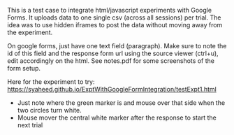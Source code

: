 This is a test case to integrate html/javascript experiments with Google Forms. It uploads data to one single csv (across all sessions) per trial. The idea was to use hidden iframes to post the data without moving away from the experiment.

On google forms, just have one text field (paragraph). Make sure to note the id of this field and the response form url using the source viewer (ctrl+u), edit accordingly on the html. See notes.pdf for some screenshots of the form setup.

Here for the experiment to try: https://syaheed.github.io/ExptWithGoogleFormIntegration/testExpt1.html
* Just note where the green marker is and mouse over that side when the two circles turn white.
* Mouse mover the central white marker after the response to start the next trial
